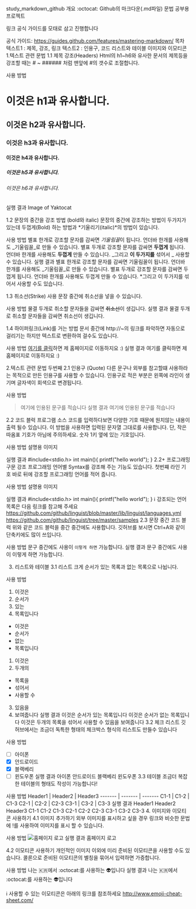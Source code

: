 study_markdown_github
개요
:octocat: Github의 마크다운(.md파일) 문법 공부용 프로젝트

링크
공식 가이드를 모태로 삼고 진행합니다

공식 가이드: https://guides.github.com/features/mastering-markdown/
목차
텍스트1 : 제목, 강조, 링크
텍스트2 : 인용구, 코드
리스트와 테이블
이미지와 이모티콘
1.텍스트 관련 문법
1.1 제목 강조(Headers)
Html의 h1~h6와 유사한 문서의 제목등을 강조할 때는 # ~ ###### 처럼 맨앞에 #의 갯수로 조절합니다.

사용 방법
# 이것은 h1과 유사합니다.
## 이것은 h2과 유사합니다.
### 이것은 h3과 유사합니다.
#### 이것은 h4과 유사합니다.
##### 이것은 h5과 유사합니다.
###### 이것은 h6과 유사합니다.
실행 결과
Image of Yaktocat

1.2 문장의 중간을 강조 방법 (bold와 italic)
문장의 중간에 강조하는 방법이 두가지가 있는데 두껍게(Bold) 하는 방법과 *기울리기(italic)*의 방법이 있습니다.

사용 방법
별표 한개로 강조할 문자를 감싸면 *기울림꼴*이 됩니다.
언더바 한개를 사용해도 _기울림꼴_로 만들 수 있습니다.
별표 두개로 강조할 문자를 감싸면 **두껍게** 됩니다.
언더바 한개를 사용해도 __두껍게__ 만들 수 있습니다.
_그리고  **이 두가지를** 섞어서 _ 사용할 수 있습니다.
실행 결과
별표 한개로 강조할 문자를 감싸면 기울림꼴이 됩니다. 언더바 한개를 사용해도 _기울림꼴_로 만들 수 있습니다. 별표 두개로 강조할 문자를 감싸면 두껍게 됩니다. 언더바 한개를 사용해도 두껍게 만들 수 있습니다. *그리고 이 두가지를 섞어서 사용할 수도 있습니다.

1.3 취소선(Strike) 사용
문장 중간에 취소선을 넣을 수 있습니다.

사용 방법
물결 두개로 취소할 문자들을 감싸면 ~~취소선~~이 생깁니다.
실행 결과
물결 두개로 취소할 문자들을 감싸면 취소선이 생깁니다.

1.4 하이퍼링크(Link)를 거는 방법
문서 중간에 http://~의 링크를 파악하면 자동으로 걸리기는 하지만 텍스트로 변환하여 걸수도 있습니다.

사용 방법
[여기를 클릭](http://sbsoft.kr)하면 제 홈페이지로 이동하지요 :)
실행 결과
여기를 클릭하면 제 홈페이지로 이동하지요 :)

2.텍스트 관련 문법 두번째
2.1 인용구 (Quote)
다른 문구나 외부를 참고할떄 사용하라는 목적으로 만든 인용구를 사용할 수 있습니다. 인용구로 적은 부분은 왼쪽에 라인이 생기며 글자색이 회색으로 변경됩니다.

사용 방법
> 여기에 인용된 문구를 적습니다
실행 결과
여기에 인용된 문구를 적습니다

2.2 코드 블럭
프로그램 소스 코드를 입력하다보면 다양한 기호 때문에 원치않는 내용이 출력 될수 있습니다. 이 방법을 사용하면 입력된 문자열 그대로를 사용합니다. 단, 작은 따옴표 기호가 아님에 주의하세요. 숫자 1키 옆에 있는 기호입니다.

사용 방법
설명용 이미지

실행 결과
#include<stdio.h>
int main(){
  printf("hello world");
}
2.2+ 프로그래밍 구문 강조
프로그래밍 언어별 Syntax를 강조해 주는 기능도 있습니다. 첫번쨰 라인 기호 바로 뒤에 강조할 프로그래밍 언어를 적어 줍니다.

사용 방법
설명용 이미지

실행 결과
#include<stdio.h>
int main(){
  printf("hello world");
}
ℹ️ 강조되는 언어 목록은 다음 링크를 참고해 주세요
https://github.com/github/linguist/blob/master/lib/linguist/languages.yml
https://github.com/github/linguist/tree/master/samples
2.3 문장 중간 코드 블럭
위와 같은 코드 블럭을 중간 중간에도 사용합니다. 깃허브를 보시면 Ctrl+A와 같이 단축키에도 많이 쓰입니다.

사용 방법
문구 중간에도 사용이 `이렇게 하면` 가능합니다.
실행 결과
문구 중간에도 사용이 이렇게 하면 가능합니다.

3. 리스트와 테이블
3.1 리스트
크게 순서가 있는 목록과 없는 목록으로 나뉩니다.

사용 방법
1. 이것은
2. 순서가
3. 있는
4. 목록입니다

- 이것은
- 순서가
- 없는
- 목록입니다

1. 이것은
2. 두개의
  - 목록을
  - 섞어서
  - 사용할 수
3. 있음을
4. 보여줍니다
실행 결과
이것은
순서가
있는
목록입니다
이것은
순서가
없는
목록입니다
이것은
두개의
목록을
섞어서
사용할 수
있음을
보여줍니다
3.2 체크 리스트
깃허브에서는 조금더 독특한 형태의 체크박스 형식의 리스트도 만들수 있습니다

사용 방법
- [ ] 아이폰
- [x] 안드로이드
- [x] 블랙베리
- [ ] 윈도우폰
실행 결과
 아이폰
 안드로이드
 블랙베리
 윈도우폰
3.3 테이블
조금더 복잡한 테이블의 형태도 작성이 가능합니다!

사용 방법
Header1 | Header2 | Header3
------- | ------- | -------
 C1-1 | C1-2 | C1-3
 C2-1 | C2-2 | C2-3
 C3-1 | C3-2 | C3-3
실행 결과
Header1	Header2	Header3
C1-1	C1-2	C1-3
C2-1	C2-2	C2-3
C3-1	C3-2	C3-3
4. 이미지와 이모티콘 사용하기
4.1 이미지 추가하기
외부 이미지를 표시하고 싶을 경우 링크와 비슷한 문법에 !를 사용하여 이미지를 표시 할 수 있습니다.

사용 방법
![홈페이지 로고](http://sbsoft.kr/home/images/logo_l.png)
실행 결과
홈페이지 로고

4.2 이모티콘 사용하기
개인적인 이미지 이외에 미리 준비된 이모티콘을 사용할 수도 있습니다. 콜론으로 준비된 이모티콘의 별칭을 묶어서 입력하면 가증합니다.

사용 방법
나는 :kr:에서 :octocat:를 사용하는 :alien:입니다
실행 결과
나는 🇰🇷에서 :octocat:를 사용하는 👽입니다

ℹ️ 사용할 수 있는 이모티콘은 아래의 링크를 참조하세요
http://www.emoji-cheat-sheet.com/
